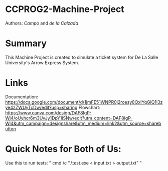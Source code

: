 # CCPROG2-Machine-Project

Authors: *Campo* and *de la Calzada*

# Summary
This Machine Project is created to simulate a ticket system for De La Salle University's Arrow Express System.

# Links
Documentation: https://docs.google.com/document/d/1jmFE51WNPR0j2roesy8QxIYqGlQ1l3zye4zZWUyTcDw/edit?usp=sharing
Flowchart: https://www.canva.com/design/DAF8IgP-Wj4/oUyhcr6m3UvJy1DpY1iSNw/edit?utm_content=DAF8IgP-Wj4&utm_campaign=designshare&utm_medium=link2&utm_source=sharebutton

# Quick Notes for Both of Us:
Use this to run tests: " cmd /c ".\test.exe < input.txt > output.txt" "
